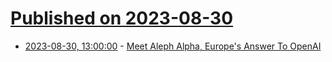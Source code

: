 # [Published on 2023-08-30](index.md)

* [2023-08-30, 13:00:00](https://slashdot.org/story/23/08/30/0653223/meet-aleph-alpha-europes-answer-to-openai?utm_source=rss1.0mainlinkanon&utm_medium=feed) - [Meet Aleph Alpha, Europe's Answer To OpenAI](https://slashdot.org/story/23/08/30/0653223/meet-aleph-alpha-europes-answer-to-openai?utm_source=rss1.0mainlinkanon&utm_medium=feed)
